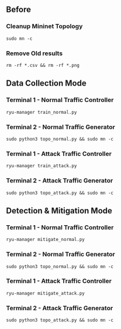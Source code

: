 ## Before
### Cleanup Mininet Topology
```
sudo mn -c
```

### Remove Old results
```
rm -rf *.csv && rm -rf *.png
```

## Data Collection Mode

### Terminal 1 - Normal Traffic Controller
```
ryu-manager train_normal.py
```

### Terminal 2 - Normal Traffic Generator
```
sudo python3 topo_normal.py && sudo mn -c
```

### Terminal 1 - Attack Traffic Controller
```
ryu-manager train_attack.py
```

### Terminal 2 - Attack Traffic Generator
```
sudo python3 topo_attack.py && sudo mn -c
```

## Detection & Mitigation Mode

### Terminal 1 - Normal Traffic Controller
```
ryu-manager mitigate_normal.py
```

### Terminal 2 - Normal Traffic Generator
```
sudo python3 topo_normal.py && sudo mn -c
```

### Terminal 1 - Attack Traffic Controller
```
ryu-manager mitigate_attack.py
```

### Terminal 2 - Attack Traffic Generator
```
sudo python3 topo_attack.py && sudo mn -c
```